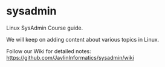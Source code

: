 sysadmin
========

Linux SysAdmin Course guide.

We will keep on adding content about various topics in Linux.

Follow our Wiki for detailed notes: https://github.com/JavlinInformatics/sysadmin/wiki
